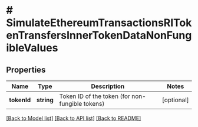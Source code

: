 # # SimulateEthereumTransactionsRITokenTransfersInnerTokenDataNonFungibleValues

## Properties

Name | Type | Description | Notes
------------ | ------------- | ------------- | -------------
**tokenId** | **string** | Token ID of the token (for non-fungible tokens) | [optional]

[[Back to Model list]](../../README.md#models) [[Back to API list]](../../README.md#endpoints) [[Back to README]](../../README.md)
